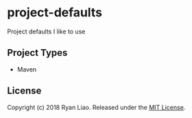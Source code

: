 # project-defaults
Project defaults I like to use

## Project Types
- Maven

## License
Copyright (c) 2018 Ryan Liao. Released under the [MIT License][license].

[license]: LICENSE
